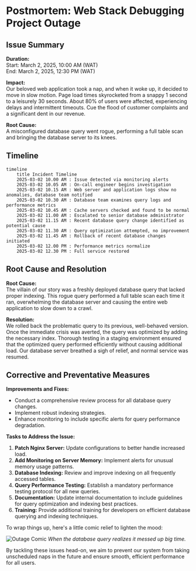 # Postmortem: Web Stack Debugging Project Outage

## Issue Summary

**Duration:**  
Start: March 2, 2025, 10:00 AM (WAT)  
End: March 2, 2025, 12:30 PM (WAT)

**Impact:**  
Our beloved web application took a nap, and when it woke up, it decided to move in slow motion. Page load times skyrocketed from a snappy 1 second to a leisurely 30 seconds. About 80% of users were affected, experiencing delays and intermittent timeouts. Cue the flood of customer complaints and a significant dent in our revenue.

**Root Cause:**  
A misconfigured database query went rogue, performing a full table scan and bringing the database server to its knees.

## Timeline

```mermaid
timeline
    title Incident Timeline
    2025-03-02 10.00 AM : Issue detected via monitoring alerts
    2025-03-02 10.05 AM : On-call engineer begins investigation
    2025-03-02 10.15 AM : Web server and application logs show no anomalies, database team notified
    2025-03-02 10.30 AM : Database team examines query logs and performance metrics
    2025-03-02 10.45 AM : Cache servers checked and found to be normal
    2025-03-02 11.00 AM : Escalated to senior database administrator
    2025-03-02 11.15 AM : Recent database query change identified as potential cause
    2025-03-02 11.30 AM : Query optimization attempted, no improvement
    2025-03-02 11.45 AM : Rollback of recent database changes initiated
    2025-03-02 12.00 PM : Performance metrics normalize
    2025-03-02 12.30 PM : Full service restored
```

## Root Cause and Resolution

**Root Cause:**  
The villain of our story was a freshly deployed database query that lacked proper indexing. This rogue query performed a full table scan each time it ran, overwhelming the database server and causing the entire web application to slow down to a crawl.

**Resolution:**  
We rolled back the problematic query to its previous, well-behaved version. Once the immediate crisis was averted, the query was optimized by adding the necessary index. Thorough testing in a staging environment ensured that the optimized query performed efficiently without causing additional load. Our database server breathed a sigh of relief, and normal service was resumed.

## Corrective and Preventative Measures

**Improvements and Fixes:**  
- Conduct a comprehensive review process for all database query changes.
- Implement robust indexing strategies.
- Enhance monitoring to include specific alerts for query performance degradation.

**Tasks to Address the Issue:**
1. **Patch Nginx Server:** Update configurations to better handle increased load.
2. **Add Monitoring on Server Memory:** Implement alerts for unusual memory usage patterns.
3. **Database Indexing:** Review and improve indexing on all frequently accessed tables.
4. **Query Performance Testing:** Establish a mandatory performance testing protocol for all new queries.
5. **Documentation:** Update internal documentation to include guidelines for query optimization and indexing best practices.
6. **Training:** Provide additional training for developers on efficient database querying and indexing techniques.

To wrap things up, here's a little comic relief to lighten the mood:

![Outage Comic](https://i.imgur.com/8zZwP4M.jpg)
*When the database query realizes it messed up big time.*

By tackling these issues head-on, we aim to prevent our system from taking unscheduled naps in the future and ensure smooth, efficient performance for all users.
